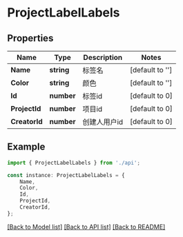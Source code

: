 # ProjectLabelLabels


## Properties

Name | Type | Description | Notes
------------ | ------------- | ------------- | -------------
**Name** | **string** | 标签名 | [default to '']
**Color** | **string** | 颜色 | [default to '']
**Id** | **number** | 标签id | [default to 0]
**ProjectId** | **number** | 项目id | [default to 0]
**CreatorId** | **number** | 创建人用户id | [default to 0]

## Example

```typescript
import { ProjectLabelLabels } from './api';

const instance: ProjectLabelLabels = {
    Name,
    Color,
    Id,
    ProjectId,
    CreatorId,
};
```

[[Back to Model list]](../README.md#documentation-for-models) [[Back to API list]](../README.md#documentation-for-api-endpoints) [[Back to README]](../README.md)
